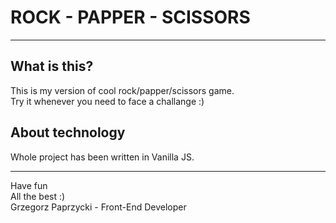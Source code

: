 # ROCK - PAPPER - SCISSORS

----------------

## What is this?
This is my version of cool rock/papper/scissors game.<br/>
Try it whenever you need to face a challange :)

## About technology
Whole project has been written in Vanilla JS.

----------

Have fun<br/>
All the best :)<br/>
Grzegorz Paprzycki - Front-End Developer